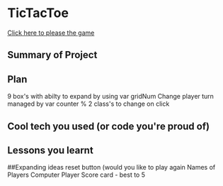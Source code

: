 # TicTacToe
<a href='https://bschampion.github.io/TicTacToe/'>Click here to please the game</a>
## Summary of Project


## Plan
9 box's with abilty to expand by using var gridNum
Change player turn managed by var counter % 2
class's to change on click

## Cool tech you used (or code you're proud of)


## Lessons you learnt

##Expanding ideas
reset button (would you like to play again
Names of Players
Computer Player
Score card - best to 5
